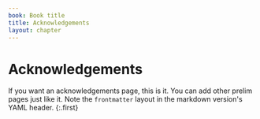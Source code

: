 ```yaml
---
book: Book title
title: Acknowledgements
layout: chapter
---
```


# Acknowledgements

If you want an acknowledgements page, this is it. You can add other prelim pages just like it. Note the `frontmatter` layout in the markdown version's YAML header.
{:.first}
